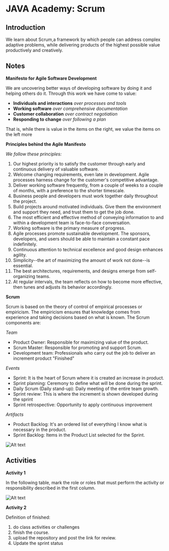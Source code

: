# JAVA Academy: Scrum

## Introduction

We learn about Scrum,a framework by which people can address complex adaptive problems, while delivering products of the highest possible value productively and creatively.

## Notes

**Manifesto for Agile Software Development**

We are uncovering better ways of developing
software by doing it and helping others do it.
Through this work we have come to value:

- **Individuals and interactions** *over processes and tools*
- **Working software** *over comprehensive documentation*
- **Customer collaboration** *over contract negotiation*
- **Responding to change** *over following a plan*

That is, while there is value in the items on
the right, we value the items on the left more

**Principles behind the Agile Manifesto**

*We follow these principles:*

1. Our highest priority is to satisfy the customer
through early and continuous delivery
of valuable software.
2. Welcome changing requirements, even late in
development. Agile processes harness change for
the customer's competitive advantage.
3. Deliver working software frequently, from a
couple of weeks to a couple of months, with a
preference to the shorter timescale.
4. Business people and developers must work
together daily throughout the project.
5. Build projects around motivated individuals.
Give them the environment and support they need,
and trust them to get the job done.
6. The most efficient and effective method of
conveying information to and within a development
team is face-to-face conversation.
7. Working software is the primary measure of progress.
8. Agile processes promote sustainable development.
The sponsors, developers, and users should be able
to maintain a constant pace indefinitely.
9. Continuous attention to technical excellence
and good design enhances agility.
10. Simplicity--the art of maximizing the amount
of work not done--is essential.
11. The best architectures, requirements, and designs
emerge from self-organizing teams.
12. At regular intervals, the team reflects on how
to become more effective, then tunes and adjusts
its behavior accordingly.

**Scrum**

Scrum is based on the theory of control of empirical processes or empiricism. The empiricism ensures that knowledge comes from experience and taking decisions based on what is known. The Scrum components are: 

*Team*
- Product Owner: Responsible for maximizing value of the product.
- Scrum Master: Responsible for promoting and support Scrum.
- Development team: Professionals who carry out the job to deliver an increment product "Finished"

*Events*

- Sprint: It is the heart of Scrum where it is created an increase in product.
- Sprint planning: Ceremony to define what will be done during the sprint.
- Daily Scrum (Daily stand-up): Daily meeting of the entire team growth.
- Sprint review: This is where the increment is shown developed during the sprint
- Sprint retrospective: Opportunity to apply continuous improvement

*Artifacts*

- Product Backlog: It's an ordered list of everything I know what is necessary in the product.
- Sprint Backlog: Items in the Product List selected for the Sprint.


![Alt text](http://i.imgur.com/6x8ukzw.png?raw=true "Changes")

## Activities

**Activity 1**

In the following table, mark the role or roles that must perform the activity or responsibility described in the first column.

![Alt text](http://i.imgur.com/O5H2BB9.png?raw=true "Responsibilities")

**Activity 2**

Definition of finished:
1. do class activities or challenges
2. finish the course.
3. upload the repository and post the link for review.
4. Update the sprint status





